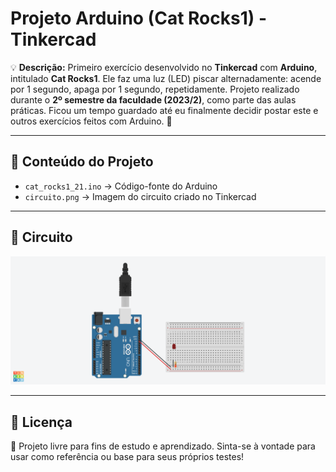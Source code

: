 # Projeto Arduino (Cat Rocks1) - Tinkercad

💡 **Descrição:**
Primeiro exercício desenvolvido no **Tinkercad** com **Arduino**, intitulado **Cat Rocks1**. Ele faz uma luz (LED) piscar alternadamente: acende por 1 segundo, apaga por 1 segundo, repetidamente.
Projeto realizado durante o **2º semestre da faculdade (2023/2)**, como parte das aulas práticas.
Ficou um tempo guardado até eu finalmente decidir postar este e outros exercícios feitos com Arduino. 🚀

---

## 📂 Conteúdo do Projeto

- `cat_rocks1_21.ino` → Código-fonte do Arduino
- `circuito.png` → Imagem do circuito criado no Tinkercad

---

## 📸 Circuito

![Circuito](circuito.png)

---

## 📝 Licença

📖 Projeto livre para fins de estudo e aprendizado.
Sinta-se à vontade para usar como referência ou base para seus próprios testes!
